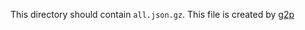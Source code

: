 This directory should contain `all.json.gz`.
This file is created by [g2p](https://github.com/ohsu-comp-bio/g2p-aggregator/blob/v0.11/util/elastic/split-all.sh)
